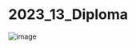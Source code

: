 # 2023_13_Diploma
![image](https://github.com/Z01berg/2023_13_Diploma/assets/89421851/05498edd-c7dc-47e5-a3a8-1bcb536f289d)
